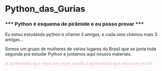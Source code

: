 # Python_das_Gurias
<h3>*** Python é esquema de pirâmide e eu posso provar ***</h3>
<p>Eu estou estudando python e chamei 3 amigas, e cada uma chamou mais 3 amigas...</p>
<p>Somos um grupo de mulheres de vários lugares do Brasil que se junta toda segunda pra estudar Python e juntamos aqui nossos materiais.</p>
<p><strong style="color:pink;">A pythonista que mora em mim, saúda a pythonista que mora em você!</strong></p>

